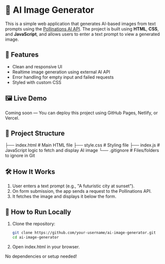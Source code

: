 # 🎨 AI Image Generator

This is a simple web application that generates AI-based images from text prompts using the [Pollinations AI API](https://image.pollinations.ai/). The project is built using **HTML**, **CSS**, and **JavaScript**, and allows users to enter a text prompt to view a generated image.

## 🚀 Features

- Clean and responsive UI
- Realtime image generation using external AI API
- Error handling for empty input and failed requests
- Styled with custom CSS

## 🖼️ Live Demo

Coming soon — You can deploy this project using GitHub Pages, Netlify, or Vercel.

## 📂 Project Structure

├── index.html # Main HTML file
├── style.css # Styling file
├── index.js # JavaScript logic to fetch and display AI image
└── .gitignore # Files/folders to ignore in Git


## 🛠️ How It Works

1. User enters a text prompt (e.g., "A futuristic city at sunset").
2. On form submission, the app sends a request to the Pollinations API.
3. It fetches the image and displays it below the form.

## 🔧 How to Run Locally

1. Clone the repository:
   ```bash
   git clone https://github.com/your-username/ai-image-generator.git
   cd ai-image-generator
2. Open index.html in your browser.

No dependencies or setup needed!
